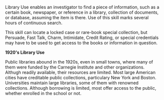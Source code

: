 Library Use enables an investigator to find a piece of information, such as a certain book, newspaper, or reference in a library, collection of documents, or database, assuming the item is there. Use of this skill marks several hours of continuous search.

This skill can locate a locked case or rare-book special collection, but Persuade, Fast Talk, Charm, Intimidate, Credit Rating, or special credentials may have to be used to get access to the books or information in question.

**1920's Library Use**

Public libraries abound in the 1920s, even in small towns, where many of them were funded by the Carnegie Institute and other organizations. Althugh readily available, their resources are limited. Most large American cities have creditable public collections, particulary New York and Boston. Universities maintain large libraries, some of them with renowned collections. Although borrowing is limited, most offer access to the public, whether enrolled in the school or not.